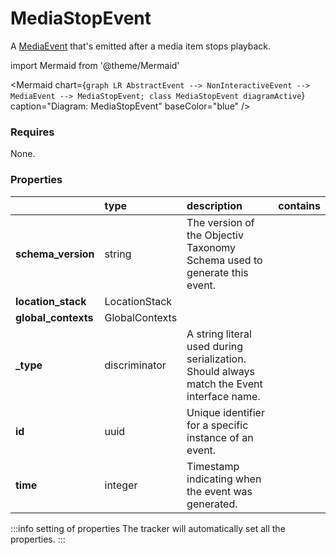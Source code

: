 # MediaStopEvent

A [MediaEvent](/taxonomy/reference/events/MediaEvent) that's emitted after a media item stops playback.

import Mermaid from '@theme/Mermaid'

<Mermaid chart={`
    graph LR
      AbstractEvent --> NonInteractiveEvent --> MediaEvent --> MediaStopEvent;
    class MediaStopEvent diagramActive
  `}
  caption="Diagram: MediaStopEvent"
  baseColor="blue"
/>

### Requires

None.

### Properties

|                     | type           | description                                                                               | contains |
|:--------------------|:---------------|:------------------------------------------------------------------------------------------|:---------|
| **schema_version**  | string         | The version of the Objectiv Taxonomy Schema used to generate this event.                  |          |
| **location_stack**  | LocationStack  |                                                                                           |          |
| **global_contexts** | GlobalContexts |                                                                                           |          |
| **_type**           | discriminator  | A string literal used during serialization. Should always match the Event interface name. |          |
| **id**              | uuid           | Unique identifier for a specific instance of an event.                                    |          |
| **time**            | integer        | Timestamp indicating when the event was generated.                                        |          |

:::info setting of properties
The tracker will automatically set all the properties.
:::

